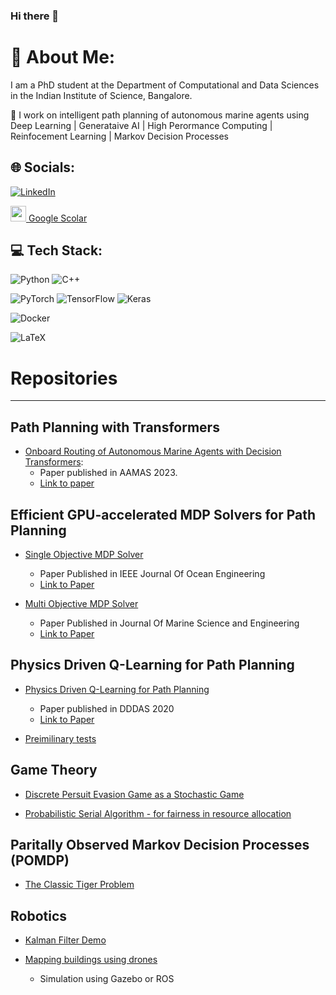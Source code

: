 ### Hi there 👋

<!--
**rohit1607/rohit1607** is a ✨ _special_ ✨ repository because its `README.md` (this file) appears on your GitHub profile.

Here are some ideas to get you started:

- 🔭 I’m currently working on ...
- 🌱 I’m currently learning ...
- 👯 I’m looking to collaborate on ...
- 🤔 I’m looking for help with ...
- 💬 Ask me about ...
- 📫 How to reach me: ...
- 😄 Pronouns: ...
- ⚡ Fun fact: ...
-->


# 💫 About Me:
I am a PhD student at the Department of Computational and Data Sciences in the Indian Institute of Science, Bangalore. 

🔭 I work on intelligent path planning of autonomous marine agents using Deep Learning | Generataive AI | High Perormance Computing | Reinfocement Learning | Markov Decision Processes


## 🌐 Socials:
[![LinkedIn](https://img.shields.io/badge/LinkedIn-%230077B5.svg?logo=linkedin&logoColor=white)](https://linkedin.com/in/https://www.linkedin.com/in/rohit-chowdhury-iisc/) 

[<img src="https://upload.wikimedia.org/wikipedia/commons/thumb/c/c7/Google_Scholar_logo.svg/2048px-Google_Scholar_logo.svg.png"  height="25"> Google Scolar ](https://scholar.google.com/citations?user=mSs5OX8AAAAJ&hl=en)

## 💻 Tech Stack:
![Python](https://img.shields.io/badge/python-3670A0?style=for-the-badge&logo=python&logoColor=ffdd54) 
![C++](https://img.shields.io/badge/c++-%2300599C.svg?style=for-the-badge&logo=c%2B%2B&logoColor=white) 

![PyTorch](https://img.shields.io/badge/PyTorch-%23EE4C2C.svg?style=for-the-badge&logo=PyTorch&logoColor=white) 
![TensorFlow](https://img.shields.io/badge/TensorFlow-%23FF6F00.svg?style=for-the-badge&logo=TensorFlow&logoColor=white) 
![Keras](https://img.shields.io/badge/Keras-%23D00000.svg?style=for-the-badge&logo=Keras&logoColor=white) 

![Docker](https://img.shields.io/badge/docker-%230db7ed.svg?style=for-the-badge&logo=docker&logoColor=white)

![LaTeX](https://img.shields.io/badge/latex-%23008080.svg?style=for-the-badge&logo=latex&logoColor=white) 


# Repositories
---

## Path Planning with Transformers
* [Onboard Routing of Autonomous Marine Agents with Decision Transformers](https://github.com/rohit1607/Planning_with_transformers):
  - Paper published in AAMAS 2023.
  - [Link to paper](https://www.ifaamas.org/Proceedings/aamas2023/pdfs/p1688.pdf)

## Efficient GPU-accelerated MDP Solvers for Path Planning
* [Single Objective MDP Solver](https://github.com/rohit1607/e2e_GPU_DP)
  - Paper Published in IEEE Journal Of Ocean Engineering
  - [Link to Paper](https://ieeexplore.ieee.org/abstract/document/9772056)
 
* [Multi Objective MDP Solver](https://github.com/rohit1607/multi-objective-planning-GPU)
  - Paper Published in Journal Of Marine Science and Engineering
  - [Link to Paper](https://www.mdpi.com/2077-1312/10/4/533) 

## Physics Driven Q-Learning for Path Planning 
* [Physics Driven Q-Learning for Path Planning](https://github.com/rohit1607/DDDAS2020_DG3)
  - Paper published in DDDAS 2020
  - [Link to Paper](https://link.springer.com/chapter/10.1007/978-3-030-61725-7_34)
 
* [Preimilinary tests](https://github.com/rohit1607/DDDAS_2020_2DHighway)

## Game Theory
* [Discrete Persuit Evasion Game as a Stochastic Game](https://github.com/rohit1607/dPEG)

* [Probabilistic Serial Algorithm - for fairness in resource allocation](https://github.com/rohit1607/GameTheoryMD_MiniProject/tree/main)

## Paritally Observed Markov Decision Processes (POMDP)
* [The Classic Tiger Problem](https://github.com/rohit1607/POMDP_Tiger_Simulation)

## Robotics
* [Kalman Filter Demo](https://github.com/rohit1607/Kalman_Filter)
  
* [Mapping buildings using drones](https://github.com/rohit1607/Autonomous_Navigation)
  - Simulation using Gazebo or ROS














<!-- Proudly created with GPRM ( https://gprm.itsvg.in ) -->
